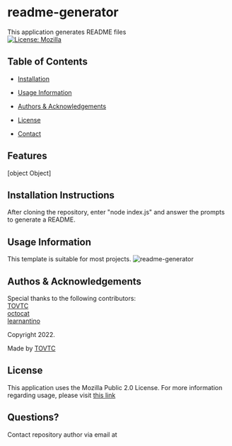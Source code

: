   # readme-generator
  This application generates README files</br>
  [![License: Mozilla](https://img.shields.io/badge/License-MPL_2.0-brightgreen.svg)](https://opensource.org/licenses/MPL-2.0)</br>

  ## Table of Contents

  * [Installation](#installation)
  * [Usage Information](#usage)
  * [Authors & Acknowledgements](#credits)
  * [License](#license)


  * [Contact](#questions)

  ## Features<a name="features"></a>
  [object Object]

  ## Installation Instructions<a name="installation"></a>
  After cloning the repository, enter "node index.js" and answer the prompts to generate a README.

  ## Usage Information<a name="usage"></a>

  This template is suitable for most projects.
  ![readme-generator](./image.png "readme-generator")</br>

  ## Authos & Acknowledgements<a name="acknowledgements"></a>
  Special thanks to the following contributors:</br>
  [TOVTC](https://github.com/TOVTC)</br>[octocat](https://github.com/octocat)</br>[learnantino](https://github.com/learnantino)</br>

  Copyright 2022.

  Made by [TOVTC](https://github.com/TOVTC)


  ## License<a name="license"></a>
  This application uses the Mozilla Public 2.0 License. For more information regarding usage, please visit [this link]("https://opensource.org/licenses/MPL-2.0")






  ## Questions?<a name="questions"></a>
  Contact repository author via email at [](mailto:)